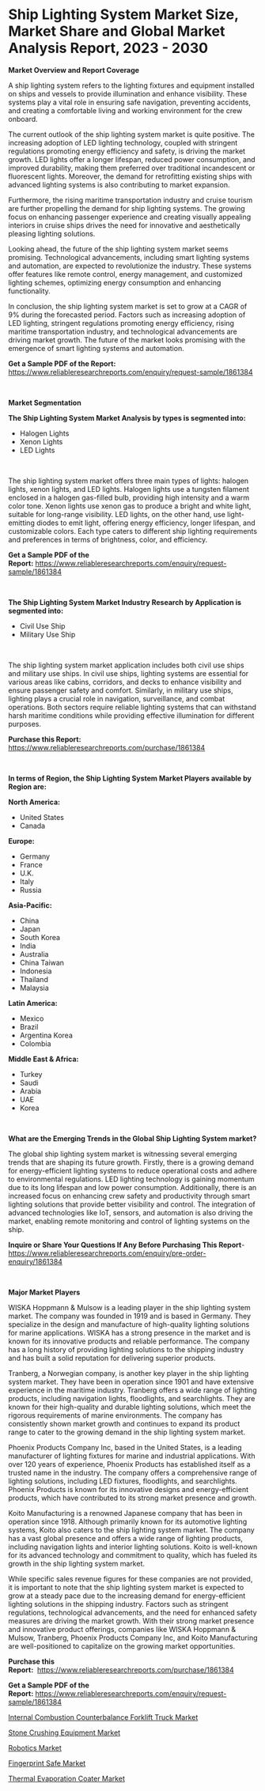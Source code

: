 <p><h1>Ship Lighting System Market Size, Market Share and Global Market Analysis Report, 2023 - 2030</h1></p><p><strong>Market Overview and Report Coverage</strong></p>
<p><p>A ship lighting system refers to the lighting fixtures and equipment installed on ships and vessels to provide illumination and enhance visibility. These systems play a vital role in ensuring safe navigation, preventing accidents, and creating a comfortable living and working environment for the crew onboard.</p><p>The current outlook of the ship lighting system market is quite positive. The increasing adoption of LED lighting technology, coupled with stringent regulations promoting energy efficiency and safety, is driving the market growth. LED lights offer a longer lifespan, reduced power consumption, and improved durability, making them preferred over traditional incandescent or fluorescent lights. Moreover, the demand for retrofitting existing ships with advanced lighting systems is also contributing to market expansion.</p><p>Furthermore, the rising maritime transportation industry and cruise tourism are further propelling the demand for ship lighting systems. The growing focus on enhancing passenger experience and creating visually appealing interiors in cruise ships drives the need for innovative and aesthetically pleasing lighting solutions.</p><p>Looking ahead, the future of the ship lighting system market seems promising. Technological advancements, including smart lighting systems and automation, are expected to revolutionize the industry. These systems offer features like remote control, energy management, and customized lighting schemes, optimizing energy consumption and enhancing functionality.</p><p>In conclusion, the ship lighting system market is set to grow at a CAGR of 9% during the forecasted period. Factors such as increasing adoption of LED lighting, stringent regulations promoting energy efficiency, rising maritime transportation industry, and technological advancements are driving market growth. The future of the market looks promising with the emergence of smart lighting systems and automation.</p></p>
<p><strong>Get a Sample PDF of the Report:</strong> <a href="https://www.reliableresearchreports.com/enquiry/request-sample/1861384">https://www.reliableresearchreports.com/enquiry/request-sample/1861384</a></p>
<p>&nbsp;</p>
<p><strong>Market Segmentation</strong></p>
<p><strong>The Ship Lighting System Market Analysis by types is segmented into:</strong></p>
<p><ul><li>Halogen Lights</li><li>Xenon Lights</li><li>LED Lights</li></ul></p>
<p>&nbsp;</p>
<p><p>The ship lighting system market offers three main types of lights: halogen lights, xenon lights, and LED lights. Halogen lights use a tungsten filament enclosed in a halogen gas-filled bulb, providing high intensity and a warm color tone. Xenon lights use xenon gas to produce a bright and white light, suitable for long-range visibility. LED lights, on the other hand, use light-emitting diodes to emit light, offering energy efficiency, longer lifespan, and customizable colors. Each type caters to different ship lighting requirements and preferences in terms of brightness, color, and efficiency.</p></p>
<p><strong>Get a Sample PDF of the Report:</strong>&nbsp;<a href="https://www.reliableresearchreports.com/enquiry/request-sample/1861384">https://www.reliableresearchreports.com/enquiry/request-sample/1861384</a></p>
<p>&nbsp;</p>
<p><strong>The Ship Lighting System Market Industry Research by Application is segmented into:</strong></p>
<p><ul><li>Civil Use Ship</li><li>Military Use Ship</li></ul></p>
<p>&nbsp;</p>
<p><p>The ship lighting system market application includes both civil use ships and military use ships. In civil use ships, lighting systems are essential for various areas like cabins, corridors, and decks to enhance visibility and ensure passenger safety and comfort. Similarly, in military use ships, lighting plays a crucial role in navigation, surveillance, and combat operations. Both sectors require reliable lighting systems that can withstand harsh maritime conditions while providing effective illumination for different purposes.</p></p>
<p><strong>Purchase this Report:</strong>&nbsp; <a href="https://www.reliableresearchreports.com/purchase/1861384">https://www.reliableresearchreports.com/purchase/1861384</a></p>
<p>&nbsp;</p>
<p><strong>In terms of Region, the Ship Lighting System Market Players available by Region are:</strong></p>
<p>
    <p> <strong> North America: </strong>
        <ul>
            <li>United States</li>
            <li>Canada</li>
        </ul>
        </p> 
    <p> <strong> Europe: </strong>
        <ul>
            <li>Germany</li>
            <li>France</li>
            <li>U.K.</li>
            <li>Italy</li>
            <li>Russia</li>
        </ul>
        </p> 
    <p> <strong> Asia-Pacific: </strong>
        <ul>
            <li>China</li>
            <li>Japan</li>
            <li>South Korea</li>
            <li>India</li>
            <li>Australia</li>
            <li>China Taiwan</li>
            <li>Indonesia</li>
            <li>Thailand</li>
            <li>Malaysia</li>
        </ul>
        </p> 
    <p> <strong> Latin America: </strong>
        <ul>
            <li>Mexico</li>
            <li>Brazil</li>
            <li>Argentina Korea</li>
            <li>Colombia</li>
        </ul>
        </p> 
    <p> <strong> Middle East & Africa: </strong>
        <ul>
            <li>Turkey</li>
            <li>Saudi</li>
            <li>Arabia</li>
            <li>UAE</li>
            <li>Korea</li>
        </ul>
    </p>
    </p>
<p>&nbsp;</p>
<p><strong>What are the Emerging Trends in the Global Ship Lighting System market?</strong></p>
<p><p>The global ship lighting system market is witnessing several emerging trends that are shaping its future growth. Firstly, there is a growing demand for energy-efficient lighting systems to reduce operational costs and adhere to environmental regulations. LED lighting technology is gaining momentum due to its long lifespan and low power consumption. Additionally, there is an increased focus on enhancing crew safety and productivity through smart lighting solutions that provide better visibility and control. The integration of advanced technologies like IoT, sensors, and automation is also driving the market, enabling remote monitoring and control of lighting systems on the ship.</p></p>
<p><strong>Inquire or Share Your Questions If Any Before Purchasing This Report</strong>- <a href="https://www.reliableresearchreports.com/enquiry/pre-order-enquiry/1861384">https://www.reliableresearchreports.com/enquiry/pre-order-enquiry/1861384</a></p>
<p>&nbsp;</p>
<p><strong>Major Market Players</strong></p>
<p><p>WISKA Hoppmann & Mulsow is a leading player in the ship lighting system market. The company was founded in 1919 and is based in Germany. They specialize in the design and manufacture of high-quality lighting solutions for marine applications. WISKA has a strong presence in the market and is known for its innovative products and reliable performance. The company has a long history of providing lighting solutions to the shipping industry and has built a solid reputation for delivering superior products.</p><p>Tranberg, a Norwegian company, is another key player in the ship lighting system market. They have been in operation since 1901 and have extensive experience in the maritime industry. Tranberg offers a wide range of lighting products, including navigation lights, floodlights, and searchlights. They are known for their high-quality and durable lighting solutions, which meet the rigorous requirements of marine environments. The company has consistently shown market growth and continues to expand its product range to cater to the growing demand in the ship lighting system market.</p><p>Phoenix Products Company Inc, based in the United States, is a leading manufacturer of lighting fixtures for marine and industrial applications. With over 120 years of experience, Phoenix Products has established itself as a trusted name in the industry. The company offers a comprehensive range of lighting solutions, including LED fixtures, floodlights, and searchlights. Phoenix Products is known for its innovative designs and energy-efficient products, which have contributed to its strong market presence and growth.</p><p>Koito Manufacturing is a renowned Japanese company that has been in operation since 1918. Although primarily known for its automotive lighting systems, Koito also caters to the ship lighting system market. The company has a vast global presence and offers a wide range of lighting products, including navigation lights and interior lighting solutions. Koito is well-known for its advanced technology and commitment to quality, which has fueled its growth in the ship lighting system market.</p><p>While specific sales revenue figures for these companies are not provided, it is important to note that the ship lighting system market is expected to grow at a steady pace due to the increasing demand for energy-efficient lighting solutions in the shipping industry. Factors such as stringent regulations, technological advancements, and the need for enhanced safety measures are driving the market growth. With their strong market presence and innovative product offerings, companies like WISKA Hoppmann & Mulsow, Tranberg, Phoenix Products Company Inc, and Koito Manufacturing are well-positioned to capitalize on the growing market opportunities.</p></p>
<p><strong>Purchase this Report:</strong>&nbsp;&nbsp;<a href="https://www.reliableresearchreports.com/purchase/1861384">https://www.reliableresearchreports.com/purchase/1861384</a></p>
<p></p>
<p><strong>Get a Sample PDF of the Report:</strong>&nbsp;<a href="https://www.reliableresearchreports.com/enquiry/request-sample/1861384">https://www.reliableresearchreports.com/enquiry/request-sample/1861384</a></p>
<p><p><a href="https://www.linkedin.com/pulse/internal-combustion-counterbalance-forklift-truck-market-mkzcf/">Internal Combustion Counterbalance Forklift Truck Market</a></p><p><a href="https://medium.com/@williammann19/stone-crushing-equipment-market-exploring-market-share-market-trends-and-future-growth-987f89617683">Stone Crushing Equipment Market</a></p><p><a href="https://medium.com/@zitakuvalis/robotics-market-insights-into-market-cagr-market-trends-and-growth-strategies-89afc5aa1213">Robotics Market</a></p><p><a href="https://www.linkedin.com/pulse/decoding-fingerprint-safe-market-deep-dive-latest-trends-cc8ff/">Fingerprint Safe Market</a></p><p><a href="https://www.linkedin.com/pulse/thermal-evaporation-coater-market-size-2023-2030-8prvf/">Thermal Evaporation Coater Market</a></p></p>